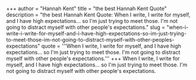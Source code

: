 +++
author = "Hannah Kent"
title = "the best Hannah Kent Quote"
description = "the best Hannah Kent Quote: When I write, I write for myself, and I have high expectations... so I'm just trying to meet those. I'm not going to distract myself with other people's expectations."
slug = "when-i-write-i-write-for-myself-and-i-have-high-expectations-so-im-just-trying-to-meet-those-im-not-going-to-distract-myself-with-other-peoples-expectations"
quote = '''When I write, I write for myself, and I have high expectations... so I'm just trying to meet those. I'm not going to distract myself with other people's expectations.'''
+++
When I write, I write for myself, and I have high expectations... so I'm just trying to meet those. I'm not going to distract myself with other people's expectations.
